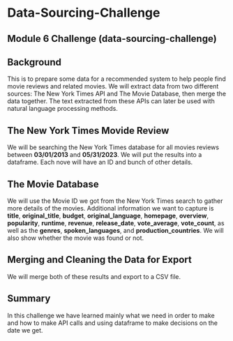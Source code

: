 # Data-Sourcing-Challenge
## Module 6 Challenge (data-sourcing-challenge)

## Background
This is to prepare some data for a recommended system to help people find movie reviews and related movies. We will extract data from two different sources: The New York Times API and The Movie Database, then merge the data together. The text extracted from these APIs can later be used with natural language processing methods.

## The New York Times Movide Review
We will be searching the New York Times database for all movies reviews between **03/01/2013** and **05/31/2023**. We will put the results into a dataframe. Each nove will have an ID and bunch of other details.

## The Movie Database
We will use the Movie ID we got from the New York Times search to gather more details of the movies. Additional information we want to capture is **title**, **original_title**, **budget**, **original_language**, **homepage**, **overview**, **popularity**, **runtime**, **revenue**, **release_date**, **vote_average**, **vote_count**, as well as the **genres**, **spoken_languages**, and **production_countries**. We will also show whether the movie was found or not.

## Merging and Cleaning the Data for Export
We will merge both of these results and export to a CSV file.

## Summary
In this challenge we have learned mainly what we need in order to make and how to make API calls and using dataframe to make decisions on the date we get.



